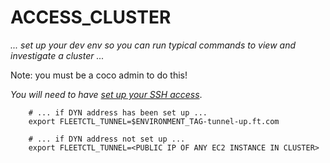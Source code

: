 # ACCESS_CLUSTER

_... set up your dev env so you can run typical commands to view and investigate a cluster ..._

Note: you must be a coco admin to do this!

*You will need to have [set up your SSH access](/SSH_README.md/)*.

        # ... if DYN address has been set up ...
        export FLEETCTL_TUNNEL=$ENVIRONMENT_TAG-tunnel-up.ft.com

        # ... if DYN address not set up ...
        export FLEETCTL_TUNNEL=<PUBLIC IP OF ANY EC2 INSTANCE IN CLUSTER>

